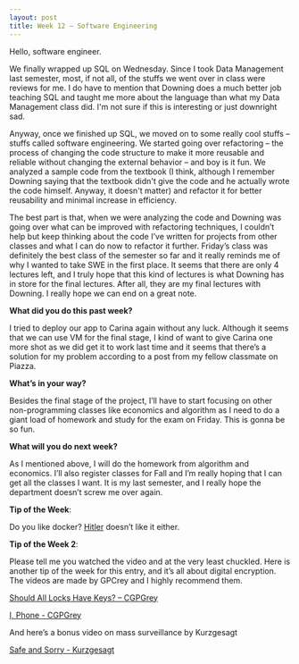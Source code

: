 ```yaml
--- 
layout: post 
title: Week 12 – Software Engineering
--- 
```

Hello, software engineer.

 
We finally wrapped up SQL on Wednesday. Since I took Data Management last semester, most, if not all, of the stuffs we went over in class were reviews for me. I do have to mention that Downing does a much better job teaching SQL and taught me more about the language than what my Data Management class did. I'm not sure if this is interesting or just downright sad.


Anyway, once we finished up SQL, we moved on to some really cool stuffs – stuffs called software engineering. We started going over refactoring – the process of changing the code structure to make it more reusable and reliable without changing the external behavior – and boy is it fun. We analyzed a sample code from the textbook (I think, although I remember Downing saying that the textbook didn't give the code and he actually wrote the code himself. Anyway, it doesn't matter) and refactor it for better reusability and minimal increase in efficiency.


The best part is that, when we were analyzing the code and Downing was going over what can be improved with refactoring techniques, I couldn’t help but keep thinking about the code I’ve written for projects from other classes and what I can do now to refactor it further. Friday’s class was definitely the best class of the semester so far and it really reminds me of why I wanted to take SWE in the first place. It seems that there are only 4 lectures left, and I truly hope that this kind of lectures is what Downing has in store for the final lectures. After all, they are my final lectures with Downing. I really hope we can end on a great note. 


**What did you do this past week?** 
 

 I tried to deploy our app to Carina again without any luck. Although it seems that we can use VM for the final stage, I kind of want to give Carina one more shot as we did get it to work last time and it seems that there’s a solution for my problem according to a post from my fellow classmate on Piazza.
 
 
**What’s in your way?** 
 
Besides the final stage of the project, I’ll have to start focusing on other non-programming classes like economics and algorithm as I need to do a giant load of homework and study for the exam on Friday. This is gonna be so fun.
 
 
**What will you do next week?** 
 
As I mentioned above, I will do the homework from algorithm and economics. I’ll also register classes for Fall and I’m really hoping that I can get all the classes I want. It is my last semester, and I really hope the department doesn’t screw me over again.
 
 
 
**Tip of the Week**:  
 
Do you like docker? [Hitler]( https://www.youtube.com/watch?v=PivpCKEiQOQ&feature=youtu.be&ab_channel=AvishaiIsh-Shalom) doesn’t like it either.


**Tip of the Week 2**:  


Please tell me you watched the video and at the very least chuckled. Here is another tip of the week for this entry, and it’s all about digital encryption. The videos are made by GPCrey and I highly recommend them.

[Should All Locks Have Keys? – CGPGrey]( https://www.youtube.com/watch?v=VPBH1eW28mo&ab_channel=CGPGrey)


[I, Phone - CGPGrey]( https://www.youtube.com/watch?v=e-ZpsxnmmbE&ab_channel=CGPGrey)


And here’s a bonus video on mass surveillance by Kurzgesagt


[Safe and Sorry - Kurzgesagt]( https://www.youtube.com/watch?v=V9_PjdU3Mpo&ab_channel=Kurzgesagt–InaNutshell)

